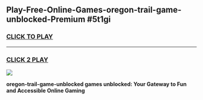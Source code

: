 
## Play-Free-Online-Games-oregon-trail-game-unblocked-Premium #5t1gi
<h3>
<a href="https://premium.freeplayer.one?title=oregon-trail-game-unblocked&ref=8M">CLICK TO PLAY</a></h3>
<hr>

<h3>
<a href="https://premium.freeplayer.one?title=oregon-trail-game-unblocked&ref=8M">CLICK 2 PLAY</a>
  
</h3>

<a href="https://premium.freeplayer.one?title=oregon-trail-game-unblocked&ref=8M"><img src="https://clearcache.store/games.png"></a>


**oregon-trail-game-unblocked games unblocked: Your Gateway to Fun and Accessible Online Gaming**
